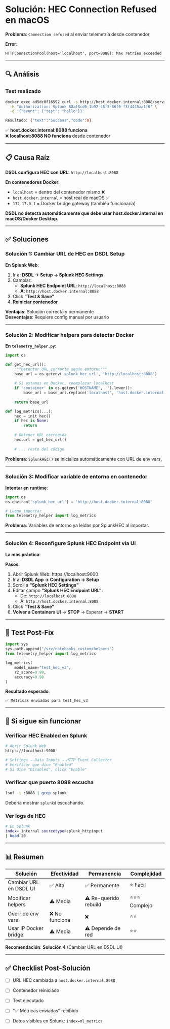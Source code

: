 # Solución: HEC Connection Refused en macOS

**Problema**: `Connection refused` al enviar telemetría desde contenedor

**Error**: 
```
HTTPConnectionPool(host='localhost', port=8088): Max retries exceeded
```

---

## 🔍 Análisis

### Test realizado
```bash
docker exec ad5dc0f16592 curl -s http://host.docker.internal:8088/services/collector/event \
  -H "Authorization: Splunk 88af8cd6-1b92-48f5-86f6-f3f4445aa1f0" \
  -d '{"event": {"test": "hello"}}'

Resultado: {"text":"Success","code":0}
```

✅ **host.docker.internal:8088 funciona**  
❌ **localhost:8088 NO funciona** desde contenedor

---

## 📋 Causa Raíz

**DSDL configura HEC con URL**: `http://localhost:8088`

**En contenedores Docker**:
- `localhost` = dentro del contenedor mismo ❌
- `host.docker.internal` = host real de macOS ✅
- `172.17.0.1` = Docker bridge gateway (también funcionaría)

**DSDL no detecta automáticamente que debe usar host.docker.internal en macOS/Docker Desktop.**

---

## ✅ Soluciones

### Solución 1: Cambiar URL de HEC en DSDL Setup

**En Splunk Web**:
1. Ir a: **DSDL → Setup → Splunk HEC Settings**
2. Cambiar:
   - **Splunk HEC Endpoint URL**: `http://localhost:8088` 
   - **A**: `http://host.docker.internal:8088`
3. Click **"Test & Save"**
4. **Reiniciar contenedor**

**Ventajas**: Solución correcta y permanente  
**Desventajas**: Requiere config manual por usuario

---

### Solución 2: Modificar helpers para detectar Docker

**En `telemetry_helper.py`**:

```python
import os

def get_hec_url():
    """Detectar URL correcta según entorno"""
    base_url = os.getenv('splunk_hec_url', 'http://localhost:8088')
    
    # Si estamos en Docker, reemplazar localhost
    if 'container' in os.getenv('HOSTNAME', '').lower():
        base_url = base_url.replace('localhost', 'host.docker.internal')
    
    return base_url

def log_metrics(...):
    hec = init_hec()
    if hec is None:
        return
    
    # Obtener URL corregida
    hec.url = get_hec_url()
    
    # ... resto del código
```

**Problema**: `SplunkHEC()` se inicializa automáticamente con URL de env vars.

---

### Solución 3: Modificar variable de entorno en contenedor

**Intentar en runtime**:

```python
import os
os.environ['splunk_hec_url'] = 'http://host.docker.internal:8088'

# Luego importar
from telemetry_helper import log_metrics
```

**Problema**: Variables de entorno ya leídas por SplunkHEC al importar.

---

### Solución 4: Reconfigure Splunk HEC Endpoint via UI

**La más práctica**:

**Pasos**:
1. Abrir Splunk Web: https://localhost:9000
2. Ir a: **DSDL App → Configuration → Setup**
3. Scroll a **"Splunk HEC Settings"**
4. Editar campo **"Splunk HEC Endpoint URL"**:
   - De: `http://localhost:8088`
   - A: `http://host.docker.internal:8088`
5. Click **"Test & Save"**
6. **Volver a Containers UI** → **STOP** → Esperar → **START**

---

## 🧪 Test Post-Fix

```python
import sys
sys.path.append("/srv/notebooks_custom/helpers")
from telemetry_helper import log_metrics

log_metrics(
    model_name="test_hec_v3",
    r2_score=0.99,
    accuracy=0.98
)
```

**Resultado esperado**:
```
✅ Métricas enviadas para test_hec_v3
```

---

## 🚨 Si sigue sin funcionar

### Verificar HEC Enabled en Splunk

```bash
# Abrir Splunk Web
https://localhost:9000

# Settings → Data Inputs → HTTP Event Collector
# Verificar que dice "Enabled"
# Si dice "Disabled", click "Enable"
```

### Verificar que puerto 8088 escucha

```bash
lsof -i :8088 | grep splunk
```

Debería mostrar `splunkd` escuchando.

### Ver logs de HEC

```bash
# En Splunk
index=_internal sourcetype=splunk_httpinput
| head 20
```

---

## 📊 Resumen

| Solución | Efectividad | Permanencia | Complejidad |
|----------|-------------|-------------|-------------|
| Cambiar URL en DSDL UI | ✅ Alta | ✅ Permanente | ⭐ Fácil |
| Modificar helpers | ⚠️ Media | ⚠️ Re-querido rebuild | ⭐⭐⭐ Complejo |
| Override env vars | ❌ No funciona | ❌ | ⭐⭐ |
| Usar IP Docker bridge | ⚠️ Media | ⚠️ Depende de red | ⭐⭐ |

**Recomendación**: **Solución 4** (Cambiar URL en DSDL UI)

---

## ✅ Checklist Post-Solución

- [ ] URL HEC cambiada a `host.docker.internal:8088`
- [ ] Contenedor reiniciado
- [ ] Test ejecutado
- [ ] "✅ Métricas enviadas" recibido
- [ ] Datos visibles en Splunk: `index=ml_metrics`

